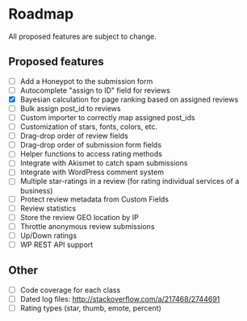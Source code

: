 # Roadmap

All proposed features are subject to change.

## Proposed features

- [ ] Add a Honeypot to the submission form
- [ ] Autocomplete "assign to ID" field for reviews
- [x] Bayesian calculation for page ranking based on assigned reviews
- [ ] Bulk assign post_id to reviews
- [ ] Custom importer to correctly map assigned post_ids
- [ ] Customization of stars, fonts, colors, etc.
- [ ] Drag-drop order of review fields
- [ ] Drag-drop order of submission form fields
- [ ] Helper functions to access rating methods
- [ ] Integrate with Akismet to catch spam submissions
- [ ] Integrate with WordPress comment system
- [ ] Multiple star-ratings in a review (for rating individual services of a business)
- [ ] Protect review metadata from Custom Fields
- [ ] Review statistics
- [ ] Store the review GEO location by IP
- [ ] Throttle anonymous review submissions
- [ ] Up/Down ratings
- [ ] WP REST API support

## Other
- [ ] Code coverage for each class
- [ ] Dated log files: http://stackoverflow.com/a/217468/2744691
- [ ] Rating types (star, thumb, emote, percent)
